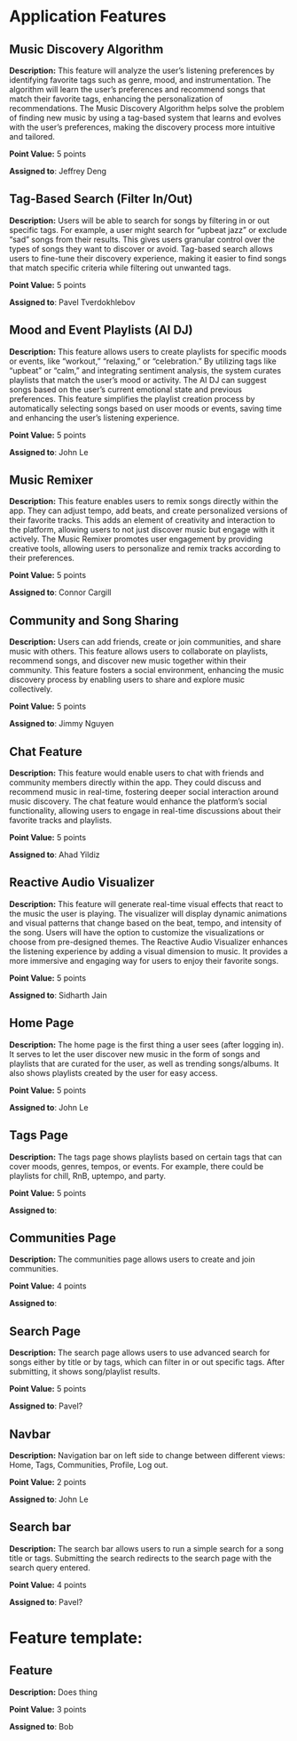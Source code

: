 # Application Features

## Music Discovery Algorithm

**Description:** This feature will analyze the user’s listening preferences by identifying favorite tags such as genre, mood, and instrumentation.
The algorithm will learn the user’s preferences and recommend songs that match their favorite tags, enhancing the personalization of recommendations. The Music Discovery Algorithm helps solve the problem of finding new music by using a tag-based system that learns and evolves with the user’s preferences, making the discovery process more intuitive and tailored.

**Point Value:** 5 points

**Assigned to**: Jeffrey Deng

## Tag-Based Search (Filter In/Out)

**Description:** Users will be able to search for songs by filtering in or out specific tags. For example, a user might search for “upbeat jazz” or exclude “sad” songs from their results. This gives users granular control over the types of songs they want to discover or avoid.
Tag-based search allows users to fine-tune their discovery experience, making it easier to find songs that match specific criteria while filtering out unwanted tags.

**Point Value:** 5 points

**Assigned to**: Pavel Tverdokhlebov

## Mood and Event Playlists (AI DJ)

**Description:** This feature allows users to create playlists for specific moods or events, like “workout,” “relaxing,” or “celebration.” By utilizing tags like “upbeat” or “calm,” and integrating sentiment analysis, the system curates playlists that match the user’s mood or activity. The AI DJ can suggest songs based on the user’s current emotional state and previous preferences. This feature simplifies the playlist creation process by automatically selecting songs based on user moods or events, saving time and enhancing the user’s listening experience.

**Point Value:** 5 points

**Assigned to**: John Le

## Music Remixer

**Description:** This feature enables users to remix songs directly within the app. They can adjust tempo, add beats, and create personalized versions of their favorite tracks. This adds an element of creativity and interaction to the platform, allowing users to not just discover music but engage with it actively. The Music Remixer promotes user engagement by providing creative tools, allowing users to personalize and remix tracks according to their preferences.

**Point Value:** 5 points

**Assigned to**: Connor Cargill

## Community and Song Sharing

**Description:** Users can add friends, create or join communities, and share music with others. This feature allows users to collaborate on playlists, recommend songs, and discover new music together within their community. This feature fosters a social environment, enhancing the music discovery process by enabling users to share and explore music collectively.

**Point Value:** 5 points

**Assigned to**: Jimmy Nguyen

## Chat Feature

**Description:** This feature would enable users to chat with friends and community members directly within the app. They could discuss and recommend music in real-time, fostering deeper social interaction around music discovery. The chat feature would enhance the platform’s social functionality, allowing users to engage in real-time discussions about their favorite tracks and playlists.

**Point Value:** 5 points

**Assigned to**: Ahad Yildiz

## Reactive Audio Visualizer

**Description:** This feature will generate real-time visual effects that react to the music the user is playing. The visualizer will display dynamic animations and visual patterns that change based on the beat, tempo, and intensity of the song. Users will have the option to customize the visualizations or choose from pre-designed themes. The Reactive Audio Visualizer enhances the listening experience by adding a visual dimension to music. It provides a more immersive and engaging way for users to enjoy their favorite songs.

**Point Value:** 5 points

**Assigned to**: Sidharth Jain

## Home Page

**Description:** The home page is the first thing a user sees (after logging in). It serves to let the user discover new music in the form of songs and playlists that are curated for the user, as well as trending songs/albums. It also shows playlists created by the user for easy access.

**Point Value:** 5 points

**Assigned to**: John Le

## Tags Page

**Description:** The tags page shows playlists based on certain tags that can cover moods, genres, tempos, or events. For example, there could be playlists for chill, RnB, uptempo, and party.

**Point Value:** 5 points

**Assigned to**:

## Communities Page

**Description:** The communities page allows users to create and join communities.

**Point Value:** 4 points

**Assigned to**:

## Search Page

**Description:** The search page allows users to use advanced search for songs either by title or by tags, which can filter in or out specific tags. After submitting, it shows song/playlist results.

**Point Value:** 5 points

**Assigned to**: Pavel?

## Navbar

**Description:** Navigation bar on left side to change between different views: Home, Tags, Communities, Profile, Log out.

**Point Value:** 2 points

**Assigned to**: John Le

## Search bar

**Description:** The search bar allows users to run a simple search for a song title or tags. Submitting the search redirects to the search page with the search query entered.

**Point Value:** 4 points

**Assigned to**: Pavel?

# Feature template:

## Feature

**Description:** Does thing

**Point Value:** 3 points

**Assigned to**: Bob
